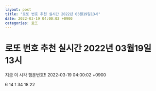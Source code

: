 ```yaml
---
layout: post
title: "로또 번호 추천 실시간 2022년 03월19일13시"
date: 2022-03-19 04:00:02 +0900
categories: 로또
---
```


# 로또 번호 추천 실시간 2022년 03월19일13시

지금 이 시각 행운번호!! 2022-03-19 04:00:02 +0900

 6  14  1  34  18  22 

